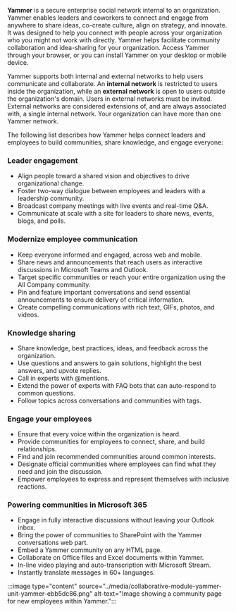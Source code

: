 **Yammer** is a secure enterprise social network internal to an organization. Yammer enables leaders and coworkers to connect and engage from anywhere to share ideas, co-create culture, align on strategy, and innovate. It was designed to help you connect with people across your organization who you might not work with directly. Yammer helps facilitate community collaboration and idea-sharing for your organization. Access Yammer through your browser, or you can install Yammer on your desktop or mobile device.

Yammer supports both internal and external networks to help users communicate and collaborate. An **internal network** is restricted to users inside the organization, while an **external network** is open to users outside the organization's domain. Users in external networks must be invited. External networks are considered extensions of, and are always associated with, a single internal network. Your organization can have more than one Yammer network.

The following list describes how Yammer helps connect leaders and employees to build communities, share knowledge, and engage everyone:

### Leader engagement

 -  Align people toward a shared vision and objectives to drive organizational change.
 -  Foster two-way dialogue between employees and leaders with a leadership community.
 -  Broadcast company meetings with live events and real-time Q&amp;A.
 -  Communicate at scale with a site for leaders to share news, events, blogs, and polls.

### Modernize employee communication

 -  Keep everyone informed and engaged, across web and mobile.
 -  Share news and announcements that reach users as interactive discussions in Microsoft Teams and Outlook.
 -  Target specific communities or reach your entire organization using the All Company community.
 -  Pin and feature important conversations and send essential announcements to ensure delivery of critical information.
 -  Create compelling communications with rich text, GIFs, photos, and videos.

### Knowledge sharing

 -  Share knowledge, best practices, ideas, and feedback across the organization.
 -  Use questions and answers to gain solutions, highlight the best answers, and upvote replies.
 -  Call in experts with @mentions.
 -  Extend the power of experts with FAQ bots that can auto-respond to common questions.
 -  Follow topics across conversations and communities with tags.

### Engage your employees

 -  Ensure that every voice within the organization is heard.
 -  Provide communities for employees to connect, share, and build relationships.
 -  Find and join recommended communities around common interests.
 -  Designate official communities where employees can find what they need and join the discussion.
 -  Empower employees to express and represent themselves with inclusive reactions.

### Powering communities in Microsoft 365

 -  Engage in fully interactive discussions without leaving your Outlook inbox.
 -  Bring the power of communities to SharePoint with the Yammer conversations web part.
 -  Embed a Yammer community on any HTML page.
 -  Collaborate on Office files and Excel documents within Yammer.
 -  In-line video playing and auto-transcription with Microsoft Stream.
 -  Instantly translate messages in 60+ languages.

:::image type="content" source="../media/collaborative-module-yammer-unit-yammer-ebb5dc86.png" alt-text="Image showing a community page for new employees within Yammer.":::
